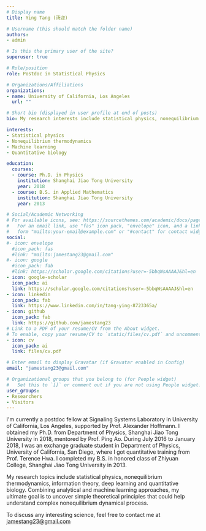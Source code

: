 ```yaml
---
# Display name
title: Ying Tang (汤迎)

# Username (this should match the folder name)
authors:
- admin

# Is this the primary user of the site?
superuser: true

# Role/position
role: Postdoc in Statistical Physics

# Organizations/Affiliations
organizations:
- name: University of California, Los Angeles
  url: ""

# Short bio (displayed in user profile at end of posts)
bio: My research interests include statistical physics, nonequilibrium thermodynamics, machine learning, and quantitative biology.

interests:
- Statistical physics
- Nonequilibrium thermodynamics
- Machine learning
- Quantitative biology

education:
  courses:
  - course: Ph.D. in Physics
    institution: Shanghai Jiao Tong University
    year: 2018
  - course: B.S. in Applied Mathematics
    institution: Shanghai Jiao Tong University
    year: 2013

# Social/Academic Networking
# For available icons, see: https://sourcethemes.com/academic/docs/page-builder/#icons
#   For an email link, use "fas" icon pack, "envelope" icon, and a link in the
#   form "mailto:your-email@example.com" or "#contact" for contact widget.
social:
#- icon: envelope
  #icon_pack: fas
  #link: "mailto:jamestang23@gmail.com"
#- icon: google
  #icon_pack: fab
  #link: https://scholar.google.com/citations?user=-5bbqWsAAAAJ&hl=en
- icon: google-scholar
  icon_pack: ai
  link: https://scholar.google.com/citations?user=-5bbqWsAAAAJ&hl=en
- icon: linkedin
  icon_pack: fab
  link: https://www.linkedin.com/in/tang-ying-8723365a/
- icon: github
  icon_pack: fab
  link: https://github.com/jamestang23
# Link to a PDF of your resume/CV from the About widget.
# To enable, copy your resume/CV to `static/files/cv.pdf` and uncomment the lines below.
- icon: cv
  icon_pack: ai
  link: files/cv.pdf

# Enter email to display Gravatar (if Gravatar enabled in Config)
email: "jamestang23@gmail.com"

# Organizational groups that you belong to (for People widget)
#   Set this to `[]` or comment out if you are not using People widget.
user_groups:
- Researchers
- Visitors
---
```


I'm currently a postdoc fellow at Signaling Systems Laboratory in University of California, Los Angeles, supported by Prof. Alexander Hoffmann. I obtained my Ph.D. from Department of Physics, Shanghai Jiao Tong University in 2018, mentored by Prof. Ping Ao. During July 2016 to January 2018, I was an exchange graduate student in Department of Physics, University of California, San Diego, where I got quantitative training from Prof. Terence Hwa. I completed my B.S. in honored class of Zhiyuan College, Shanghai Jiao Tong University in 2013.

My research topics include statistical physics, nonequilibrium thermodynamics, information theory, deep learning and quantitative biology. Combining analytical and machine learning approaches, my ultimate goal is to uncover simple theoretical principles that could help understand complex nonequilibrium dynamical process.

To discuss any interesting science, feel free to contact me at jamestang23@gmail.com
